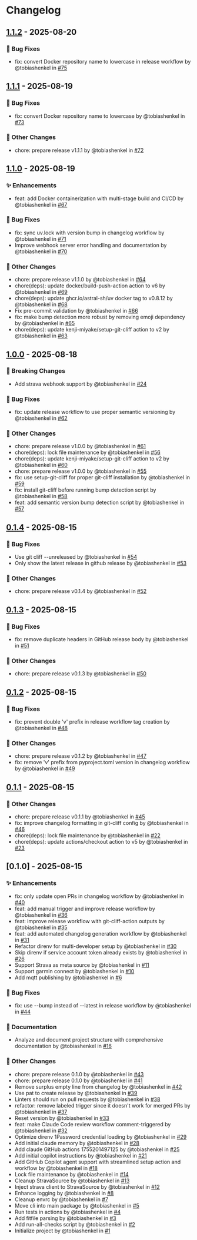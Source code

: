 # Changelog

## [1.1.2](https://github.com/CrashLoopBackCoffee/th-strava-sensor/compare/v1.1.1..v1.1.2) - 2025-08-20

### 🐛 Bug Fixes

* fix: convert Docker repository name to lowercase in release workflow by @tobiashenkel in [#75](https://github.com/CrashLoopBackCoffee/th-strava-sensor/pull/75)

## [1.1.1](https://github.com/CrashLoopBackCoffee/th-strava-sensor/compare/v1.1.0..v1.1.1) - 2025-08-19

### 🐛 Bug Fixes

* fix: convert Docker repository name to lowercase by @tobiashenkel in [#73](https://github.com/CrashLoopBackCoffee/th-strava-sensor/pull/73)

### 🔧 Other Changes

* chore: prepare release v1.1.1 by @tobiashenkel in [#72](https://github.com/CrashLoopBackCoffee/th-strava-sensor/pull/72)

## [1.1.0](https://github.com/CrashLoopBackCoffee/th-strava-sensor/compare/v1.0.0..v1.1.0) - 2025-08-19

### ✨ Enhancements

* feat: add Docker containerization with multi-stage build and CI/CD by @tobiashenkel in [#67](https://github.com/CrashLoopBackCoffee/th-strava-sensor/pull/67)

### 🐛 Bug Fixes

* fix: sync uv.lock with version bump in changelog workflow by @tobiashenkel in [#71](https://github.com/CrashLoopBackCoffee/th-strava-sensor/pull/71)
* Improve webhook server error handling and documentation by @tobiashenkel in [#70](https://github.com/CrashLoopBackCoffee/th-strava-sensor/pull/70)

### 🔧 Other Changes

* chore: prepare release v1.1.0 by @tobiashenkel in [#64](https://github.com/CrashLoopBackCoffee/th-strava-sensor/pull/64)
* chore(deps): update docker/build-push-action action to v6 by @tobiashenkel in [#69](https://github.com/CrashLoopBackCoffee/th-strava-sensor/pull/69)
* chore(deps): update ghcr.io/astral-sh/uv docker tag to v0.8.12 by @tobiashenkel in [#68](https://github.com/CrashLoopBackCoffee/th-strava-sensor/pull/68)
* Fix pre-commit validation by @tobiashenkel in [#66](https://github.com/CrashLoopBackCoffee/th-strava-sensor/pull/66)
* fix: make bump detection more robust by removing emoji dependency by @tobiashenkel in [#65](https://github.com/CrashLoopBackCoffee/th-strava-sensor/pull/65)
* chore(deps): update kenji-miyake/setup-git-cliff action to v2 by @tobiashenkel in [#63](https://github.com/CrashLoopBackCoffee/th-strava-sensor/pull/63)

## [1.0.0](https://github.com/CrashLoopBackCoffee/th-strava-sensor/compare/v0.1.4..v1.0.0) - 2025-08-18

### 🚨 Breaking Changes

* Add strava webhook support by @tobiashenkel in [#24](https://github.com/CrashLoopBackCoffee/th-strava-sensor/pull/24)

### 🐛 Bug Fixes

* fix: update release workflow to use proper semantic versioning by @tobiashenkel in [#62](https://github.com/CrashLoopBackCoffee/th-strava-sensor/pull/62)

### 🔧 Other Changes

* chore: prepare release v1.0.0 by @tobiashenkel in [#61](https://github.com/CrashLoopBackCoffee/th-strava-sensor/pull/61)
* chore(deps): lock file maintenance by @tobiashenkel in [#56](https://github.com/CrashLoopBackCoffee/th-strava-sensor/pull/56)
* chore(deps): update kenji-miyake/setup-git-cliff action to v2 by @tobiashenkel in [#60](https://github.com/CrashLoopBackCoffee/th-strava-sensor/pull/60)
* chore: prepare release v1.0.0 by @tobiashenkel in [#55](https://github.com/CrashLoopBackCoffee/th-strava-sensor/pull/55)
* fix: use setup-git-cliff for proper git-cliff installation by @tobiashenkel in [#59](https://github.com/CrashLoopBackCoffee/th-strava-sensor/pull/59)
* fix: install git-cliff before running bump detection script by @tobiashenkel in [#58](https://github.com/CrashLoopBackCoffee/th-strava-sensor/pull/58)
* feat: add semantic version bump detection script by @tobiashenkel in [#57](https://github.com/CrashLoopBackCoffee/th-strava-sensor/pull/57)

## [0.1.4](https://github.com/CrashLoopBackCoffee/th-strava-sensor/compare/v0.1.3..v0.1.4) - 2025-08-15

### 🐛 Bug Fixes

* Use git cliff --unreleased by @tobiashenkel in [#54](https://github.com/CrashLoopBackCoffee/th-strava-sensor/pull/54)
* Only show the latest release in github release by @tobiashenkel in [#53](https://github.com/CrashLoopBackCoffee/th-strava-sensor/pull/53)

### 🔧 Other Changes

* chore: prepare release v0.1.4 by @tobiashenkel in [#52](https://github.com/CrashLoopBackCoffee/th-strava-sensor/pull/52)

## [0.1.3](https://github.com/CrashLoopBackCoffee/th-strava-sensor/compare/v0.1.2..v0.1.3) - 2025-08-15

### 🐛 Bug Fixes

* fix: remove duplicate headers in GitHub release body by @tobiashenkel in [#51](https://github.com/CrashLoopBackCoffee/th-strava-sensor/pull/51)

### 🔧 Other Changes

* chore: prepare release v0.1.3 by @tobiashenkel in [#50](https://github.com/CrashLoopBackCoffee/th-strava-sensor/pull/50)

## [0.1.2](https://github.com/CrashLoopBackCoffee/th-strava-sensor/compare/v0.1.1..v0.1.2) - 2025-08-15

### 🐛 Bug Fixes

* fix: prevent double 'v' prefix in release workflow tag creation by @tobiashenkel in [#48](https://github.com/CrashLoopBackCoffee/th-strava-sensor/pull/48)

### 🔧 Other Changes

* chore: prepare release v0.1.2 by @tobiashenkel in [#47](https://github.com/CrashLoopBackCoffee/th-strava-sensor/pull/47)
* fix: remove 'v' prefix from pyproject.toml version in changelog workflow by @tobiashenkel in [#49](https://github.com/CrashLoopBackCoffee/th-strava-sensor/pull/49)

## [0.1.1](https://github.com/CrashLoopBackCoffee/th-strava-sensor/compare/v0.1.0..v0.1.1) - 2025-08-15

### 🔧 Other Changes

* chore: prepare release v0.1.1 by @tobiashenkel in [#45](https://github.com/CrashLoopBackCoffee/th-strava-sensor/pull/45)
* fix: improve changelog formatting in git-cliff config by @tobiashenkel in [#46](https://github.com/CrashLoopBackCoffee/th-strava-sensor/pull/46)
* chore(deps): lock file maintenance by @tobiashenkel in [#22](https://github.com/CrashLoopBackCoffee/th-strava-sensor/pull/22)
* chore(deps): update actions/checkout action to v5 by @tobiashenkel in [#23](https://github.com/CrashLoopBackCoffee/th-strava-sensor/pull/23)

## [0.1.0] - 2025-08-15

### ✨ Enhancements

* fix: only update open PRs in changelog workflow by @tobiashenkel in [#40](https://github.com/CrashLoopBackCoffee/th-strava-sensor/pull/40)
* feat: add manual trigger and improve release workflow by @tobiashenkel in [#36](https://github.com/CrashLoopBackCoffee/th-strava-sensor/pull/36)
* feat: improve release workflow with git-cliff-action outputs by @tobiashenkel in [#35](https://github.com/CrashLoopBackCoffee/th-strava-sensor/pull/35)
* feat: add automated changelog generation workflow by @tobiashenkel in [#31](https://github.com/CrashLoopBackCoffee/th-strava-sensor/pull/31)
* Refactor direnv for multi-developer setup by @tobiashenkel in [#30](https://github.com/CrashLoopBackCoffee/th-strava-sensor/pull/30)
* Skip direnv if service account token already exists by @tobiashenkel in [#26](https://github.com/CrashLoopBackCoffee/th-strava-sensor/pull/26)
* Support Strava as meta source by @tobiashenkel in [#11](https://github.com/CrashLoopBackCoffee/th-strava-sensor/pull/11)
* Support garmin connect by @tobiashenkel in [#10](https://github.com/CrashLoopBackCoffee/th-strava-sensor/pull/10)
* Add mqtt publishing by @tobiashenkel in [#6](https://github.com/CrashLoopBackCoffee/th-strava-sensor/pull/6)

### 🐛 Bug Fixes

* fix: use --bump instead of --latest in release workflow by @tobiashenkel in [#44](https://github.com/CrashLoopBackCoffee/th-strava-sensor/pull/44)

### 📖 Documentation

* Analyze and document project structure with comprehensive documentation by @tobiashenkel in [#16](https://github.com/CrashLoopBackCoffee/th-strava-sensor/pull/16)

### 🔧 Other Changes

* chore: prepare release 0.1.0 by @tobiashenkel in [#43](https://github.com/CrashLoopBackCoffee/th-strava-sensor/pull/43)
* chore: prepare release 0.1.0 by @tobiashenkel in [#41](https://github.com/CrashLoopBackCoffee/th-strava-sensor/pull/41)
* Remove surplus empty line from changelog by @tobiashenkel in [#42](https://github.com/CrashLoopBackCoffee/th-strava-sensor/pull/42)
* Use pat to create release by @tobiashenkel in [#39](https://github.com/CrashLoopBackCoffee/th-strava-sensor/pull/39)
* Linters should run on pull requests by @tobiashenkel in [#38](https://github.com/CrashLoopBackCoffee/th-strava-sensor/pull/38)
* refactor: remove labeled trigger since it doesn't work for merged PRs by @tobiashenkel in [#37](https://github.com/CrashLoopBackCoffee/th-strava-sensor/pull/37)
* Reset version by @tobiashenkel in [#33](https://github.com/CrashLoopBackCoffee/th-strava-sensor/pull/33)
* feat: make Claude Code review workflow comment-triggered by @tobiashenkel in [#32](https://github.com/CrashLoopBackCoffee/th-strava-sensor/pull/32)
* Optimize direnv 1Password credential loading by @tobiashenkel in [#29](https://github.com/CrashLoopBackCoffee/th-strava-sensor/pull/29)
* Add initial claude memory by @tobiashenkel in [#28](https://github.com/CrashLoopBackCoffee/th-strava-sensor/pull/28)
* Add claude GitHub actions 1755201497125 by @tobiashenkel in [#25](https://github.com/CrashLoopBackCoffee/th-strava-sensor/pull/25)
* Add initial copilot instructions by @tobiashenkel in [#21](https://github.com/CrashLoopBackCoffee/th-strava-sensor/pull/21)
* Add GitHub Copilot agent support with streamlined setup action and workflow by @tobiashenkel in [#18](https://github.com/CrashLoopBackCoffee/th-strava-sensor/pull/18)
* Lock file maintenance by @tobiashenkel in [#14](https://github.com/CrashLoopBackCoffee/th-strava-sensor/pull/14)
* Cleanup StravaSource by @tobiashenkel in [#13](https://github.com/CrashLoopBackCoffee/th-strava-sensor/pull/13)
* Inject strava client to StravaSource by @tobiashenkel in [#12](https://github.com/CrashLoopBackCoffee/th-strava-sensor/pull/12)
* Enhance logging by @tobiashenkel in [#8](https://github.com/CrashLoopBackCoffee/th-strava-sensor/pull/8)
* Cleanup envrc by @tobiashenkel in [#7](https://github.com/CrashLoopBackCoffee/th-strava-sensor/pull/7)
* Move cli into main package by @tobiashenkel in [#5](https://github.com/CrashLoopBackCoffee/th-strava-sensor/pull/5)
* Run tests in actions by @tobiashenkel in [#4](https://github.com/CrashLoopBackCoffee/th-strava-sensor/pull/4)
* Add fitfile parsing by @tobiashenkel in [#3](https://github.com/CrashLoopBackCoffee/th-strava-sensor/pull/3)
* Add run-all-checks script by @tobiashenkel in [#2](https://github.com/CrashLoopBackCoffee/th-strava-sensor/pull/2)
* Initialize project by @tobiashenkel in [#1](https://github.com/CrashLoopBackCoffee/th-strava-sensor/pull/1)

